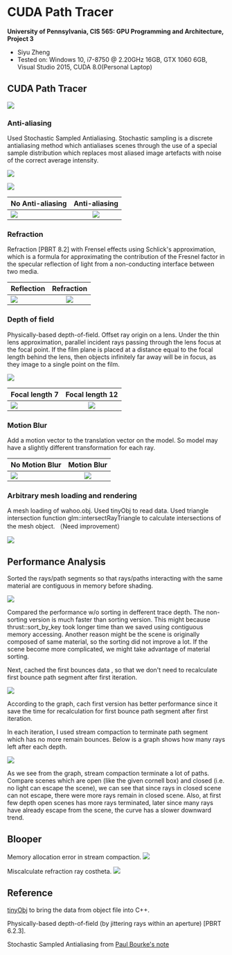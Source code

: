 CUDA Path Tracer
================

**University of Pennsylvania, CIS 565: GPU Programming and Architecture, Project 3**

* Siyu Zheng
* Tested on: Windows 10, i7-8750 @ 2.20GHz 16GB, GTX 1060 6GB, Visual Studio 2015, CUDA 8.0(Personal Laptop)

## CUDA Path Tracer

![](img/regular5000.png)

### Anti-aliasing

Used Stochastic Sampled Antialiasing. Stochastic sampling is a discrete antialiasing method which antialiases scenes through the use of a special sample distribution which replaces most aliased image artefacts with noise of the correct average intensity.

![](img/stochastic.png)


![](img/antialiasing_5000.png)
   
| No Anti-aliasing        | Anti-aliasing            |
| ------------- |:-------------:|
| ![](img/no_antialiasing.png)      | ![](img/antialiasing.png)   |

### Refraction

Refraction [PBRT 8.2] with Frensel effects using Schlick's approximation, which is a formula for approximating the contribution of the Fresnel factor in the specular reflection of light from a non-conducting interface between two media.

| Reflection       | Refraction           |
| ------------- |:-------------:|
| ![](img/regular5000.png)      | ![](img/refraction.png)   |

### Depth of field

Physically-based depth-of-field. Offset ray origin on a lens. Under the thin lens approximation, parallel incident rays passing through the lens focus at the focal point. If the film plane is placed at a distance equal to the focal length behind the lens, then objects infinitely far away will be in focus, as they image to a single point on the film.

![](img/thinlens.png)

| Focal length 7        | Focal length 12           |
| ------------- |:-------------:|
| ![](img/dof_7_0.4.png)      | ![](img/dof_12_1.png)   |

### Motion Blur

Add a motion vector to the translation vector on the model. So model may have a slightly different transformation for each ray.

| No Motion Blur        | Motion Blur            |
| ------------- |:-------------:|
| ![](img/regular5000.png)     | ![](img/motion_blur.png)  |




### Arbitrary mesh loading and rendering
A mesh loading of wahoo.obj.
Used tinyObj to read data. Used triangle intersection function glm::intersectRayTriangle to calculate intersections of the mesh object. （Need improvement）

![](img/mesh_object.png)



## Performance Analysis

Sorted the rays/path segments so that rays/paths interacting with the same material are contiguous in memory before shading. 

![](img/performance_sort.png)

Compared the performance w/o sorting in defferent trace depth. The non-sorting version is much faster than sorting version. This might because thrust::sort_by_key took longer time than we saved using contiguous memory accessing. Another reason might be the scene is originally composed of same material, so the sorting did not improve a lot. If the scene become more complicated, we might take advantage of material sorting.

Next, cached the first bounces data , so that we don't need to recalculate first bounce path segment after first iteration.

![](img/performance_cach.png)

According to the graph, cach first version has better performance since it save the time for recalculation for first bounce path segment after first iteration.

In each iteration, I used stream compaction to terminate path segment which has no more remain bounces. Below is a graph shows how many rays left after each depth. 

![](img/open_closed.png)

As we see from the graph, stream compaction terminate a lot of paths. Compare scenes which are open (like the given cornell box) and closed (i.e. no light can escape the scene), we can see that since rays in closed scene can not escape, there were more rays remain in closed scene. Also, at first few depth open scenes has more rays terminated, later since many rays have already escape from the scene, the curve has a slower downward trend.

## Blooper

Memory allocation error in stream compaction.
![](img/compaction_blooper.png)

Miscalculate refraction ray costheta.
![](img/refraction_blooper.png)

## Reference

[tinyObj](http://syoyo.github.io/tinyobjloader/) to bring the data from object file into C++.

Physically-based depth-of-field (by jittering rays within an aperture) [PBRT 6.2.3].

Stochastic Sampled Antialiasing from [Paul Bourke's note](http://paulbourke.net/miscellaneous/raytracing/)